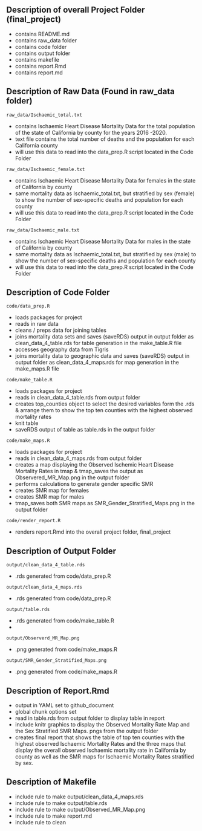 ## Description of overall Project Folder (final_project)
- contains README.md
- contains raw_data folder
- contains code folder
- contains output folder
- contains makefile
- contains report.Rmd
- contains report.md

## Description of Raw Data (Found in raw_data folder)

`raw_data/Ischaemic_total.txt`
  - contains Ischaemic Heart Disease Mortality Data for the total population of the state of California by county for the years
    2016 -2020.
  - text file contains the total number of deaths and the population for each California county  
  - will use this data to read into the data_prep.R script located in the Code Folder
  
`raw_data/Ischaemic_female.txt`
  - contains Ischaemic Heart Disease Mortality Data for females in the state of California by county
  - same mortality data as Ischaemic_total.txt, but stratified by sex (female) to show the number of sex-specific deaths and population for     each county
  - will use this data to read into the data_prep.R script located in the Code Folder
  
`raw_data/Ischaemic_male.txt`
  - contains Ischaemic Heart Disease Mortality Data for males in the state of California by county
  - same mortality data as Ischaemic_total.txt, but stratified by sex (male) to show the number of sex-specific deaths and population for       each county
  - will use this data to read into the data_prep.R script located in the Code Folder
  
## Description of Code Folder
`code/data_prep.R`
  - loads packages for project
  - reads in raw data
  - cleans / preps data for joining tables
  - joins mortality data sets and saves (saveRDS) output in output folder as clean_data_4_table.rds for table generation in the make_table.R     file
  - accesses geography data from Tigris
  - joins mortality data to geographic data and saves (saveRDS) output in output folder as clean_data_4_maps.rds for map generation in the      make_maps.R file
  
`code/make_table.R`
  - loads packages for project
  - reads in clean_data_4_table.rds from output folder
  - creates top_counties object to select the desired variables form the .rds & arrange them to show the top ten counties with the highest 
    observed mortality rates
  - knit table 
  - saveRDS output of table as table.rds in the output folder
  
`code/make_maps.R`
  - loads packages for project
  - reads in clean_data_4_maps.rds from output folder
  - creates a map displaying the Observed Ischemic Heart Disease Mortality Rates in tmap & tmap_saves the output as Observered_MR_Map.png in     the output folder
  - performs calculations to generate gender specific SMR
  - creates SMR map for females
  - creates SMR map for males
  - tmap_saves both SMR maps as SMR_Gender_Stratified_Maps.png in the output folder
  
`code/render_report.R`
  - renders report.Rmd into the overall project folder, final_project
  
  
## Description of Output Folder
`output/clean_data_4_table.rds`
  - .rds generated from code/data_prep.R
  
`output/clean_data_4_maps.rds`
  - .rds generated from code/data_prep.R
  
`output/table.rds`
  - .rds generated from code/make_table.R
  -
`output/Observerd_MR_Map.png`
  - .png generated from code/make_maps.R
  
`output/SMR_Gender_Stratified_Maps.png`  
  - .png generated from code/make_maps.R
  

## Description of Report.Rmd
- output in YAML set to github_document
- global chunk options set
- read in table.rds from output folder to display table in report
- include knitr graphics to display the Observed Mortality Rate Map and the Sex Stratified SMR Maps. pngs from the output folder
- creates final report that shows the table of top ten counties with the highest observed Ischaemic Mortality Rates and the three maps that display the overall        observed Ischaemic mortality rate in California by county as well as the SMR maps for Ischaemic Mortality Rates stratified by sex. 

## Description of Makefile
- include rule to make output/clean_data_4_maps.rds
- include rule to make output/table.rds
- include rule to make output/Observed_MR_Map.png
- include rule to make report.md
- include rule to clean 

